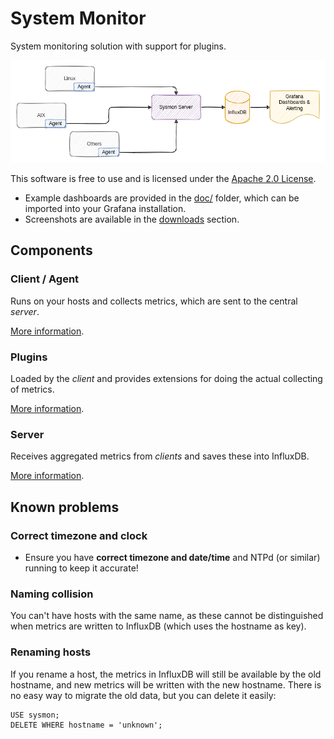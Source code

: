 # System Monitor

System monitoring solution with support for plugins.

![Sysmon Icon](doc/sysmon.png)

This software is free to use and is licensed under the [Apache 2.0 License](LICENSE).

- Example dashboards are provided in the [doc/](doc) folder, which can be imported into your Grafana installation.
- Screenshots are available in the [downloads](https://bitbucket.org/mnellemann/sysmon/downloads/) section.


## Components 

### Client / Agent

Runs on your hosts and collects metrics, which are sent to the central *server*.

[More information](client/README.md).

### Plugins

Loaded by the *client* and provides extensions for doing the actual collecting of metrics.

[More information](plugins/README.md).

### Server

Receives aggregated metrics from *clients* and saves these into InfluxDB.

[More information](server/README.md).



## Known problems

### Correct timezone and clock

- Ensure you have **correct timezone and date/time** and NTPd (or similar) running to keep it accurate!

### Naming collision

You can't have hosts with the same name, as these cannot be distinguished when metrics are
written to InfluxDB (which uses the hostname as key).

### Renaming hosts

If you rename a host, the metrics in InfluxDB will still be available by the old hostname, and new metrics will be written with the new hostname. There is no easy way to migrate the old data, but you can delete it easily:

```text
USE sysmon;
DELETE WHERE hostname = 'unknown';
```